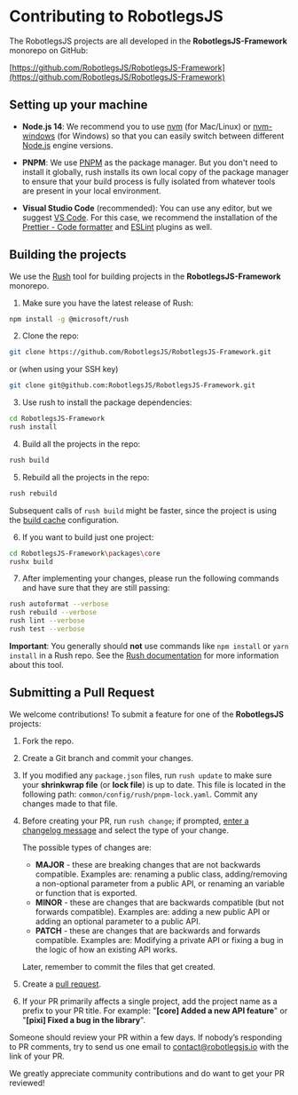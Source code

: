 # Contributing to RobotlegsJS

The RobotlegsJS projects are all developed in the **RobotlegsJS-Framework** monorepo on GitHub:

[https://github.com/RobotlegsJS/RobotlegsJS-Framework](https://github.com/RobotlegsJS/RobotlegsJS-Framework)

## Setting up your machine

- **Node.js 14**: We recommend you to use [nvm](https://github.com/creationix/nvm) (for Mac/Linux) or [nvm-windows](https://github.com/coreybutler/nvm-windows) (for Windows) so that you can easily switch between different [Node.js](https://nodejs.org/en/) engine versions.

- **PNPM**: We use [PNPM](https://pnpm.io) as the package manager. But you don't need to install it globally, rush installs its own local copy of the package manager to ensure that your build process is fully isolated from whatever tools are present in your local environment.

- **Visual Studio Code** (recommended): You can use any editor, but we suggest [VS Code](https://code.visualstudio.com). For this case, we recommend the installation of the [Prettier - Code formatter](https://marketplace.visualstudio.com/items?itemName=esbenp.prettier-vscode) and [ESLint](https://marketplace.visualstudio.com/items?itemName=dbaeumer.vscode-eslint) plugins as well.

## Building the projects

We use the [Rush](http://rushjs.io) tool for building projects in the **RobotlegsJS-Framework** monorepo.

1. Make sure you have the latest release of Rush:
```bash
npm install -g @microsoft/rush
```

2. Clone the repo:
```bash
git clone https://github.com/RobotlegsJS/RobotlegsJS-Framework.git
```

or (when using your SSH key)
```bash
git clone git@github.com:RobotlegsJS/RobotlegsJS-Framework.git
```

3. Use rush to install the package dependencies:
```bash
cd RobotlegsJS-Framework
rush install
```

4. Build all the projects in the repo:
```bash
rush build
```

5. Rebuild all the projects in the repo:
```bash
rush rebuild
```

Subsequent calls of `rush build` might be faster, since the project is using the [build cache](https://rushjs.io/pages/maintainer/build_cache) configuration.

6. If you want to build just one project:
```bash
cd RobotlegsJS-Framework\packages\core
rushx build
```

7. After implementing your changes, please run the following commands and have sure that they are still passing:
```bash
rush autoformat --verbose
rush rebuild --verbose
rush lint --verbose
rush test --verbose
```

**Important**: You generally should **not** use commands like `npm install` or `yarn install` in a Rush repo.
See the [Rush documentation](https://rushjs.io/pages/developer/new_developer/) for more information about this tool.

## Submitting a Pull Request

We welcome contributions! To submit a feature for one of the **RobotlegsJS** projects:

1. Fork the repo.

2. Create a Git branch and commit your changes.

3. If you modified any `package.json` files, run `rush update` to make sure your **shrinkwrap file** (or **lock file**) is up to date.
   This file is located in the following path: `common/config/rush/pnpm-lock.yaml`.
   Commit any changes made to that file.

4. Before creating your PR, run `rush change`; if prompted, [enter a changelog message](https://rushjs.io/pages/best_practices/change_logs/) and select the type of your change.
   
   The possible types of changes are: 
   - **MAJOR** - these are breaking changes that are not backwards compatible. Examples are: renaming a public class, adding/removing a non-optional parameter from a public API, or renaming an variable or function that is exported.
   - **MINOR** - these are changes that are backwards compatible (but not forwards compatible). Examples are: adding a new public API or adding an optional parameter to a public API.
   - **PATCH** - these are changes that are backwards and forwards compatible. Examples are: Modifying a private API or fixing a bug in the logic of how an existing API works.

   Later, remember to commit the files that get created.

5. Create a [pull request](https://help.github.com/articles/creating-a-pull-request/).

6. If your PR primarily affects a single project, add the project name as a prefix to your PR title.
   For example: "**[core] Added a new API feature**" or "**[pixi] Fixed a bug in the library**".

Someone should review your PR within a few days. If nobody’s responding to PR comments, try to send us one email to contact@robotlegsjs.io with the link of your PR.

We greatly appreciate community contributions and do want to get your PR reviewed!